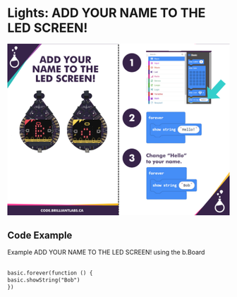 # Lights:  ADD YOUR NAME TO THE LED SCREEN!

![Add_Your_Name_Screen-EN](https://github.com/Brilliant-Labs/code.bl/blob/code_alpha/packaged/docs/static/mb/projects/bboard-tutorials-cards/2_Lights/Lights4/Add_Your_Name_Screen-EN.png?raw=true "Add_Your_Name_Screen-EN!")

## Code Example

Example ADD YOUR NAME TO THE LED SCREEN! using the b.Board

```blocks

basic.forever(function () {
basic.showString("Bob")
})

```